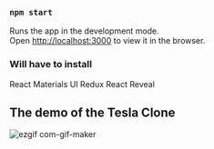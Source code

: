 
### `npm start`

Runs the app in the development mode.<br />
Open [http://localhost:3000](http://localhost:3000) to view it in the browser.

### Will have to install 
React
Materials UI
Redux
React Reveal



## The demo of the Tesla Clone 

![ezgif com-gif-maker](https://user-images.githubusercontent.com/43720695/135913029-c90dc011-81cb-4b68-8f17-aff66f728f10.gif)



